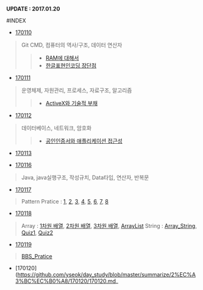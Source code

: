 ﻿**UPDATE : 2017.01.20**



#INDEX

- [170110](https://github.com/yseok/day_study/blob/master/summarize/1%EC%A3%BC%EC%B0%A8/170110.md)
> Git CMD, 컴퓨터의 역사/구조, 데이터 연산자
>> - [RAM에 대해서](https://github.com/yseok/day_study/blob/master/work/170110/RAM%EC%97%90_%EB%8C%80%ED%95%B4%EC%84%9C.md)
>> - [한글표현인코딩 장단점](https://github.com/yseok/day_study/blob/master/work/170110/%ED%95%9C%EA%B8%80%ED%91%9C%ED%98%84%EC%9D%B8%EC%BD%94%EB%94%A9_%EC%9E%A5%EB%8B%A8%EC%A0%90.md)

- [170111](https://github.com/yseok/day_study/blob/master/summarize/1%EC%A3%BC%EC%B0%A8/170111.md)
> 운영체제, 자원관리, 프로세스, 자료구조, 알고리즘
>> - [ActiveX와 기술적 부채](https://github.com/yseok/day_study/blob/master/work/170111/ActiveX%EC%99%80_%EA%B8%B0%EC%88%A0%EC%A0%81_%EB%B6%80%EC%B1%84.md)

- [170112](https://github.com/yseok/day_study/blob/master/summarize/1%EC%A3%BC%EC%B0%A8/170112.md)
>데이터베이스, 네트워크, 암호화
>> - [공인인증서와 애플리케이션 접근성](https://github.com/yseok/day_study/blob/master/work/170112/%EA%B3%B5%EC%9D%B8%EC%9D%B8%EC%A6%9D%EC%84%9C%EC%99%80_%EC%95%A0%ED%94%8C%EB%A6%AC%EC%BC%80%EC%9D%B4%EC%85%98_%EC%A0%91%EA%B7%BC%EC%84%B1.md)

- [170113](https://github.com/yseok/day_study/blob/master/summarize/1%EC%A3%BC%EC%B0%A8/170113.md)


- [170116](https://github.com/yseok/day_study/blob/master/summarize/2%EC%A3%BC%EC%B0%A8/170116/170116.md)
> Java, java실행구조, 작성규치, Data타입, 연산자, 반복문


- [170117](https://github.com/yseok/day_study/tree/master/summarize/2%EC%A3%BC%EC%B0%A8/170117/pratice)
> Pattern Pratice : [1](https://github.com/yseok/day_study/blob/master/summarize/2%EC%A3%BC%EC%B0%A8/170117/pratice/pratice_1_(right_triangle).md), [2](https://github.com/yseok/day_study/blob/master/summarize/2%EC%A3%BC%EC%B0%A8/170117/pratice/pratice_2_(reverse).md), [3](https://github.com/yseok/day_study/blob/master/summarize/2%EC%A3%BC%EC%B0%A8/170117/pratice/pratice_3_(pyramid).md), [4](https://github.com/yseok/day_study/blob/master/summarize/2%EC%A3%BC%EC%B0%A8/170117/pratice/pratice_4_(empty_triangle).md), [5](https://github.com/yseok/day_study/blob/master/summarize/2%EC%A3%BC%EC%B0%A8/170117/pratice/pratice_5_(empty_triangle2).md), [6](https://github.com/yseok/day_study/blob/master/summarize/2%EC%A3%BC%EC%B0%A8/170117/pratice/pratice_6_(diamind).md), [7](https://github.com/yseok/day_study/blob/master/summarize/2%EC%A3%BC%EC%B0%A8/170117/pratice/pratice_7_(empty_diamond).md), [8](https://github.com/yseok/day_study/blob/master/summarize/2%EC%A3%BC%EC%B0%A8/170117/pratice/pratice_8_(X_pattern).md)

- [170118](https://github.com/yseok/day_study/blob/master/summarize/2%EC%A3%BC%EC%B0%A8/170118/170118.md)
> Array : [1차원 배열](https://github.com/yseok/day_study/blob/master/summarize/2%EC%A3%BC%EC%B0%A8/170118/Array/Array_1.md), [2차원 배열](https://github.com/yseok/day_study/blob/master/summarize/2%EC%A3%BC%EC%B0%A8/170118/Array/Array_2.md), [3차원 배열](https://github.com/yseok/day_study/blob/master/summarize/2%EC%A3%BC%EC%B0%A8/170118/Array/Array_3.md), [ArrayList](https://github.com/yseok/day_study/blob/master/summarize/2%EC%A3%BC%EC%B0%A8/170118/Array/Array%20_4_(ArrayList_Collection).md)  
> String : [Array_String](https://github.com/yseok/day_study/blob/master/summarize/2%EC%A3%BC%EC%B0%A8/170118/String/Array_5_(Array_String).md), [Quiz1](https://github.com/yseok/day_study/blob/master/summarize/2%EC%A3%BC%EC%B0%A8/170118/String/Array_6_(String_Quiz_1).md), [Quiz2](https://github.com/yseok/day_study/blob/master/summarize/2%EC%A3%BC%EC%B0%A8/170118/String/Array_7_(Striing_Quiz2).md)

- [170119](https://github.com/yseok/day_study/blob/master/summarize/2%EC%A3%BC%EC%B0%A8/170119/170119.md)
> [BBS_Pratice](https://github.com/yseok/day_study/blob/master/summarize/2%EC%A3%BC%EC%B0%A8/170119/bbs_pratice.md)

- [170120](https://github.com/yseok/day_study/blob/master/summarize/2%EC%A3%BC%EC%B0%A8/170120/170120.md_